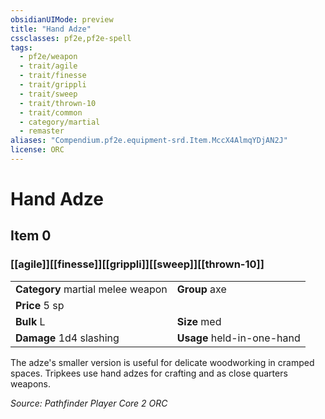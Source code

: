 ```yaml
---
obsidianUIMode: preview
title: "Hand Adze"
cssclasses: pf2e,pf2e-spell
tags:
  - pf2e/weapon
  - trait/agile
  - trait/finesse
  - trait/grippli
  - trait/sweep
  - trait/thrown-10
  - trait/common
  - category/martial
  - remaster
aliases: "Compendium.pf2e.equipment-srd.Item.MccX4AlmqYDjAN2J"
license: ORC
---
```

# Hand Adze
## Item 0
### [[agile]][[finesse]][[grippli]][[sweep]][[thrown-10]]

|  |  |
| -- | -- |
| **Category** martial melee weapon | **Group** axe |
| **Price** 5 sp |  |
| **Bulk** L | **Size** med |
| **Damage** 1d4 slashing  | **Usage** held-in-one-hand |



The adze's smaller version is useful for delicate woodworking in cramped spaces. Tripkees use hand adzes for crafting and as close quarters weapons.

*Source: Pathfinder Player Core 2*
*ORC*